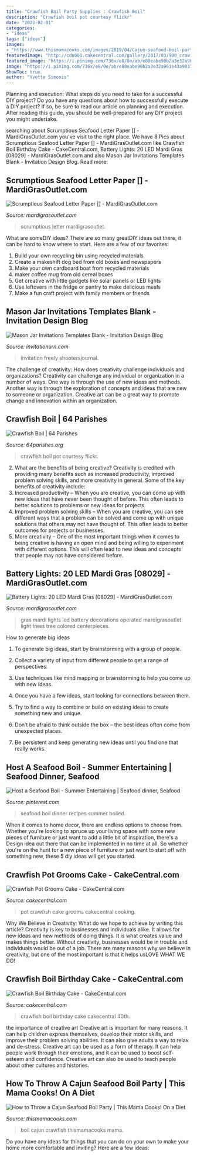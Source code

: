 ```yaml
---
title: "Crawfish Boil Party Supplies : Crawfish Boil"
description: "Crawfish boil pot courtesy flickr"
date: "2023-02-01"
categories:
- "ideas"
tags: ["ideas"]
images:
- "https://www.thismamacooks.com/images/2019/04/Cajun-seafood-boil-party-5a-624x936.jpg"
featuredImage: "http://cdn001.cakecentral.com/gallery/2017/03/900_crawfish-pot-grooms-cake-648914zubas.JPG"
featured_image: "https://i.pinimg.com/736x/e8/0e/ab/e80eabe90b2a3e32a961e43a9037ebeb--crayfish-boil-party-seafood-boil-party.jpg"
image: "https://i.pinimg.com/736x/e8/0e/ab/e80eabe90b2a3e32a961e43a9037ebeb--crayfish-boil-party-seafood-boil-party.jpg"
ShowToc: true
author: "Yvette Simonis"
---
```



Planning and execution: What steps do you need to take for a successful DIY project?
Do you have any questions about how to successfully execute a DIY project? If so, be sure to read our article on planning and execution. After reading this guide, you should be well-prepared for any DIY project you might undertake.

	

		
searching about Scrumptious Seafood Letter Paper [] - MardiGrasOutlet.com you've visit to the right place. We have 8 Pics about Scrumptious Seafood Letter Paper [] - MardiGrasOutlet.com like Crawfish Boil Birthday Cake - CakeCentral.com, Battery Lights: 20 LED Mardi Gras [08029] - MardiGrasOutlet.com and also Mason Jar Invitations Templates Blank - Invitation Design Blog. Read more:
		
    
## Scrumptious Seafood Letter Paper [] - MardiGrasOutlet.com

<img loading=lazy src="http://www.mardigrasoutlet.com/media/catalog/product/cache/4/image/464x464/9df78eab33525d08d6e5fb8d27136e95/O/B/OB83012B.jpg" onerror="this.onerror=null;this.src='https://tse4.mm.bing.net/th?id=OIP.9ZiviBQspPWnnXVkdyCuTQAAAA&amp;pid=15.1';" alt="Scrumptious Seafood Letter Paper [] - MardiGrasOutlet.com">

_Source: mardigrasoutlet.com_

>scrumptious letter mardigrasoutlet. 

	

What are someDIY ideas?
There are so many greatDIY ideas out there, it can be hard to know where to start. Here are a few of our favorites: 
1. Build your own recycling bin using recycled materials 
2. Create a makeshift dog bed from old boxes and newspapers 
3. Make your own cardboard boat from recycled materials 
4. maker coffee mug from old cereal boxes 
5. Get creative with little gadgets like solar panels or LED lights 
6. Use leftovers in the fridge or pantry to make delicious meals 
7. Make a fun craft project with family members or friends 

    
## Mason Jar Invitations Templates Blank - Invitation Design Blog

<img loading=lazy src="https://www.invitationurn.com/wp-content/uploads/2016/08/blank_mason_jar_invitation_template.jpg" onerror="this.onerror=null;this.src='https://tse3.mm.bing.net/th?id=OIP.9wFTlYMP6ZSAbrI891VuYwHaKX&amp;pid=15.1';" alt="Mason Jar Invitations Templates Blank - Invitation Design Blog">

_Source: invitationurn.com_

>invitation freely shootersjournal. 

	

The challenge of creativity: How does creativity challenge individuals and organizations?
Creativity can challenge any individual or organization in a number of ways. One way is through the use of new ideas and methods. Another way is through the exploration of concepts and ideas that are new to someone or organization. Creative art can be a great way to promote change and innovation within an organization.

    
## Crawfish Boil | 64 Parishes

<img loading=lazy src="https://64parishes.org/wp-content/uploads/2011/10/crawfish-boil-1560.jpg" onerror="this.onerror=null;this.src='https://tse2.mm.bing.net/th?id=OIP.4KFPjvWDgQMdSeWa9b3MLAHaLH&amp;pid=15.1';" alt="Crawfish Boil | 64 Parishes">

_Source: 64parishes.org_

>crawfish boil pot courtesy flickr. 

	

2. What are the benefits of being creative?
Creativity is credited with providing many benefits such as increased productivity, improved problem solving skills, and more creativity in general. Some of the key benefits of creativity include: 
1. Increased productivity – When you are creative, you can come up with new ideas that have never been thought of before. This often leads to better solutions to problems or new ideas for projects. 
2. Improved problem solving skills – When you are creative, you can see different ways that a problem can be solved and come up with unique solutions that others may not have thought of. This often leads to better outcomes for projects or businesses. 
3. More creativity – One of the most important things when it comes to being creative is having an open mind and being willing to experiment with different options. This will often lead to new ideas and concepts that people may not have considered before.

    
## Battery Lights: 20 LED Mardi Gras [08029] - MardiGrasOutlet.com

<img loading=lazy src="http://www.mardigrasoutlet.com/media/catalog/product/cache/4/image/1000x1000/9df78eab33525d08d6e5fb8d27136e95/G/B/GB08029_1.jpg" onerror="this.onerror=null;this.src='https://tse4.mm.bing.net/th?id=OIP.FY820RyAYYWAIZaWo64KdgHaHa&amp;pid=15.1';" alt="Battery Lights: 20 LED Mardi Gras [08029] - MardiGrasOutlet.com">

_Source: mardigrasoutlet.com_

>gras mardi lights led battery decorations operated mardigrasoutlet light trees tree colored centerpieces. 

	

How to generate big ideas
1. To generate big ideas, start by brainstorming with a group of people.
2. Collect a variety of input from different people to get a range of perspectives.

3. Use techniques like mind mapping or brainstorming to help you come up with new ideas.

4. Once you have a few ideas, start looking for connections between them.
5. Try to find a way to combine or build on existing ideas to create something new and unique.
6. Don’t be afraid to think outside the box – the best ideas often come from unexpected places.
7. Be persistent and keep generating new ideas until you find one that really works.

    
## Host A Seafood Boil - Summer Entertaining | Seafood Dinner, Seafood

<img loading=lazy src="https://i.pinimg.com/736x/e8/0e/ab/e80eabe90b2a3e32a961e43a9037ebeb--crayfish-boil-party-seafood-boil-party.jpg" onerror="this.onerror=null;this.src='https://tse2.mm.bing.net/th?id=OIP.hlLS6umbPCxynTiKEOPWJwHaKF&amp;pid=15.1';" alt="Host a Seafood Boil - Summer Entertaining | Seafood dinner, Seafood">

_Source: pinterest.com_

>seafood boil dinner recipes summer boiled. 

	

When it comes to home decor, there are endless options to choose from. Whether you're looking to spruce up your living space with some new pieces of furniture or just want to add a little bit of inspiration, there's a Design idea out there that can be implemented in no time at all. So whether you're on the hunt for a new piece of furniture or just want to start off with something new, these 5 diy ideas will get you started.

    
## Crawfish Pot Grooms Cake - CakeCentral.com

<img loading=lazy src="http://cdn001.cakecentral.com/gallery/2017/03/900_crawfish-pot-grooms-cake-648914zubas.JPG" onerror="this.onerror=null;this.src='https://tse1.mm.bing.net/th?id=OIP.NrIlEnCExL-3Gl1vvjxzcwHaJ4&amp;pid=15.1';" alt="Crawfish Pot Grooms Cake - CakeCentral.com">

_Source: cakecentral.com_

>pot crawfish cake grooms cakecentral cooking. 

	

Why We Believe in Creativity: What do we hope to achieve by writing this article?
Creativity is key to businesses and individuals alike. It allows for new ideas and new methods of doing things. It is what creates value and makes things better. Without creativity, businesses would be in trouble and individuals would be out of a job. There are many reasons why we believe in creativity, but one of the most important is that it helps usLOVE WHAT WE DO!

    
## Crawfish Boil Birthday Cake - CakeCentral.com

<img loading=lazy src="http://cdn001.cakecentral.com/gallery/2015/03/900_674391dgft_crawfish-boil-birthday-cake.jpg" onerror="this.onerror=null;this.src='https://tse1.mm.bing.net/th?id=OIP.vbsVsHTvYPmEFfxjvsMdngHaLE&amp;pid=15.1';" alt="Crawfish Boil Birthday Cake - CakeCentral.com">

_Source: cakecentral.com_

>crawfish boil birthday cake cakecentral 40th. 

	

the importance of creative art
Creative art is important for many reasons. It can help children express themselves, develop their motor skills, and improve their problem solving abilities. It can also give adults a way to relax and de-stress.
Creative art can be used as a form of therapy. It can help people work through their emotions, and it can be used to boost self-esteem and confidence. Creative art can also be used to teach people about other cultures and histories.

    
## How To Throw A Cajun Seafood Boil Party | This Mama Cooks! On A Diet

<img loading=lazy src="https://www.thismamacooks.com/images/2019/04/Cajun-seafood-boil-party-5a-624x936.jpg" onerror="this.onerror=null;this.src='https://tse3.mm.bing.net/th?id=OIP.nXYiNcvSSyoe30Moa2mtQQHaLH&amp;pid=15.1';" alt="How to Throw a Cajun Seafood Boil Party | This Mama Cooks! On a Diet">

_Source: thismamacooks.com_

>boil cajun crawfish thismamacooks mama. 

	

Do you have any ideas for things that you can do on your own to make your home more comfortable and inviting? Here are a few ideas: 

